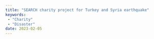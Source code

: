 ```yaml
---
title: "SEARCH charity project for Turkey and Syria earthquake"
keywords:
 - "Charity"
 - "Disaster"
date: 2023-02-05
---
```


